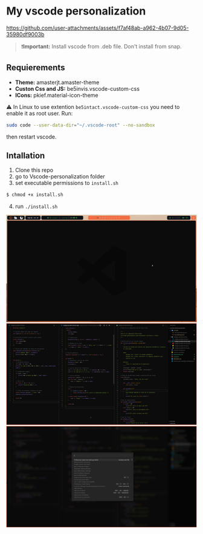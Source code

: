 # My vscode personalization




https://github.com/user-attachments/assets/f7af48ab-a962-4b07-9d05-35980df9003b




>❗️**Important:** Install vscode from .deb file. Don't install from snap.

## Requierements

- **Theme:** amasterjt.amaster-theme
- **Custon Css and JS:** be5invis.vscode-custom-css
- **ICons:** pkief.material-icon-theme

⚠️ In Linux to use extention `be5intact.vscode-custom-css` you need to enable it as root user. Run: 
```bash
sudo code --user-data-dir="~/.vscode-root" --no-sandbox
```
 then restart vscode.

## Intallation
1. Clone this repo
2. go to Vscode-personalization folder
3. set executable permissions to `install.sh`
```bash
$ chmod +x install.sh
```
4. run `./install.sh`

![Entorno S4vitar](docs/imagenes/home_page.png)
![Entorno S4vitar](docs/imagenes/screen1.png)
![Entorno S4vitar](docs/imagenes/command_screen.png)
